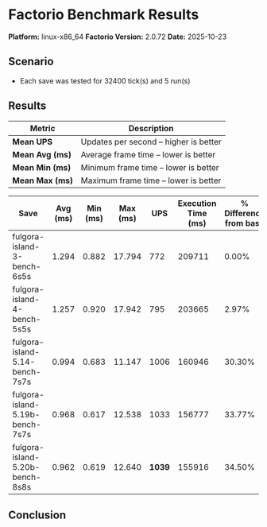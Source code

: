 # Factorio Benchmark Results

**Platform:** linux-x86_64
**Factorio Version:** 2.0.72
**Date:** 2025-10-23

## Scenario
* Each save was tested for 32400 tick(s) and 5 run(s)

## Results
| Metric            | Description                           |
| ----------------- | ------------------------------------- |
| **Mean UPS**      | Updates per second – higher is better |
| **Mean Avg (ms)** | Average frame time – lower is better  |
| **Mean Min (ms)** | Minimum frame time – lower is better  |
| **Mean Max (ms)** | Maximum frame time – lower is better  |

| Save | Avg (ms) | Min (ms) | Max (ms) | UPS | Execution Time (ms) | % Difference from base |
|------|----------|----------|----------|-----|---------------------|------------------------|
| fulgora-island-3-bench-6s5s | 1.294 | 0.882 | 17.794 | 772 | 209711 | 0.00% |
| fulgora-island-4-bench-5s5s | 1.257 | 0.920 | 17.942 | 795 | 203665 | 2.97% |
| fulgora-island-5.14-bench-7s7s | 0.994 | 0.683 | 11.147 | 1006 | 160946 | 30.30% |
| fulgora-island-5.19b-bench-7s7s | 0.968 | 0.617 | 12.538 | 1033 | 156777 | 33.77% |
| fulgora-island-5.20b-bench-8s8s | 0.962 | 0.619 | 12.640 | **1039** | 155916 | 34.50% |

## Conclusion